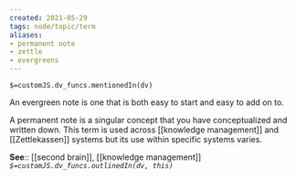 ```yaml
---
created: 2021-05-29
tags: node/topic/term
aliases:
- permanent note
- zettle
- evergreens
---
```

`$=customJS.dv_funcs.mentionedIn(dv)`


An evergreen note is one that is both easy to start and easy to add on to.

A permanent note is a singular concept that you have conceptualized and written down. This term is used across [[knowledge management]] and [[Zettlekassen]] systems but its use within specific systems varies.  

**See**:: [[second brain]], [[knowledge management]]
*`$=customJS.dv_funcs.outlinedIn(dv, this)`*



